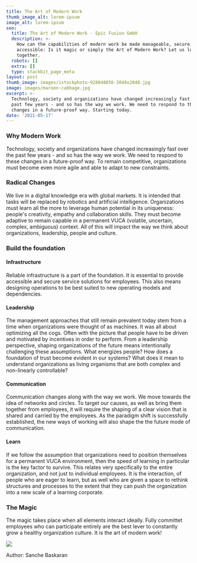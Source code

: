 ```yaml
---
title: The Art of Modern Work
thumb_image_alt: lorem-ipsum
image_alt: lorem-ipsum
seo:
  title: The Art of Modern Work - Epic Fusion GmbH
  description: >-
    How can the capabilities of modern work be made manageable, secure, and
    accessible: Is it magic or simply the Art of Modern Work? Let us look at it
    together.
  robots: []
  extra: []
  type: stackbit_page_meta
layout: post
thumb_image: images/istockphoto-928048856-2048x2048.jpg
image: images/maroon-cabbage.jpg
excerpt: >-
  Technology, society and organizations have changed increasingly fast over the
  past few years - and so has the way we work. We need to respond to these
  changes in a future-proof way. Starting today.
date: '2021-05-17'
---
```

### Why Modern Work

Technology, society and organizations have changed increasingly fast over the past few years - and so has the way we work. We need to respond to these changes in a future-proof way. To remain competitive, organizations must become even more agile and able to adapt to new constraints.

### Radical Changes

We live in a digital knowledge era with global markets. It is intended that tasks will be replaced by robotics and artificial intelligence. Organizations must learn all the more to leverage human potential in its uniqueness: people's creativity, empathy and collaboration skills. They must become adaptive to remain capable in a permanent VUCA (volatile, uncertain, complex, ambiguous) context. All of this will impact the way we think about organizations, leadership, people and culture.

### Build the foundation

#### Infrastructure

Reliable infrastructure is a part of the foundation. It is essential to provide accessible and secure service solutions for employees. This also means designing operations to be best suited to new operating models and dependencies.

#### Leadership

The management approaches that still remain prevalent today stem from a time when organizations were thought of as machines. It was all about optimizing all the cogs. Often with the picture that people have to be driven and motivated by incentives in order to perform. From a leadership perspective, shaping organizations of the future means intentionally challenging these assumptions. What energizes people? How does a foundation of trust become evident in our systems? What does it mean to understand organizations as living organisms that are both complex and non-linearly controllable?

#### Communication

Communication changes along with the way we work. We move towards the idea of networks and circles. To target our causes, as well as bring them together from employees, it will require the shaping of a clear vision that is shared and carried by the employees. As the paradigm shift is successfully established, the new ways of working will also shape the the future mode of communication.

#### Learn

If we follow the assumption that organizations need to position themselves for a permanent VUCA environment, then the speed of learning in particular is the key factor to survive. This relates very specifically to the entire organization, and not just to individual employees. It is the interaction, of people who are eager to learn, but as well who are given a space to rethink structures and processes to the extent that they can push the organization into a new scale of a learning corporate.

### The Magic

The magic takes place when all elements interact ideally. Fully committet employees who can participate entirely are the best lever to constantly grow a healthy organization culture. It is the art of modern work!

![](/images/Sanche2.png)

Author: Sanche Baskaran
